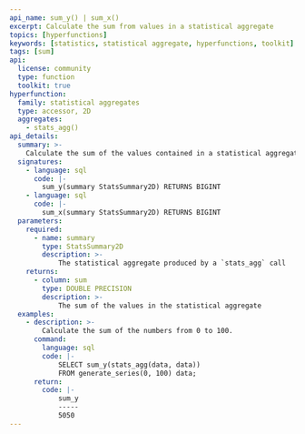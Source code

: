 ```yaml
---
api_name: sum_y() | sum_x()
excerpt: Calculate the sum from values in a statistical aggregate
topics: [hyperfunctions]
keywords: [statistics, statistical aggregate, hyperfunctions, toolkit]
tags: [sum]
api:
  license: community
  type: function
  toolkit: true
hyperfunction:
  family: statistical aggregates
  type: accessor, 2D
  aggregates:
    - stats_agg()
api_details:
  summary: >-
    Calculate the sum of the values contained in a statistical aggregate.
  signatures:
    - language: sql
      code: |-
        sum_y(summary StatsSummary2D) RETURNS BIGINT
    - language: sql
      code: |-
        sum_x(summary StatsSummary2D) RETURNS BIGINT
  parameters:
    required:
      - name: summary
        type: StatsSummary2D
        description: >-
            The statistical aggregate produced by a `stats_agg` call
    returns:
      - column: sum
        type: DOUBLE PRECISION
        description: >-
            The sum of the values in the statistical aggregate
  examples:
    - description: >-
        Calculate the sum of the numbers from 0 to 100.
      command:
        language: sql
        code: |-
            SELECT sum_y(stats_agg(data, data))
            FROM generate_series(0, 100) data;
      return:
        code: |-
            sum_y
            -----
            5050
---
```


